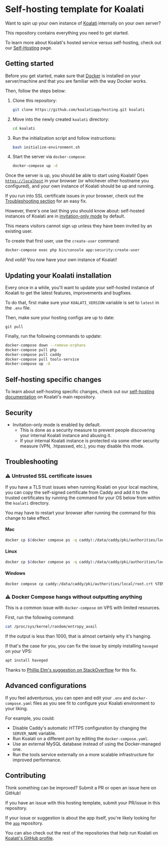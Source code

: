 # Self-hosting template for Koalati

Want to spin up your own instance of [Koalati](https://www.koalati.com) 
internally on your own server?

This repository contains everything you need to get started.

To learn more about Koalati's hosted service versus self-hosting, check out 
our [Self-Hosting](https://www.koalati.com/self-hosting) page.

## Getting started

Before you get started, make sure that [Docker](https://www.docker.com/) is 
installed  on your server/machine and that you are familiar with the way Docker 
works.

Then, follow the steps below:

1. Clone this repository:
   ```bash
   git clone https://github.com/koalatiapp/hosting.git koalati
   ```
2. Move into the newly created `koalati` directory:
   ```bash
   cd koalati
   ```
3. Run the initialization script and follow instructions:
   ```bash
   bash initialize-environment.sh
   ```
4. Start the server via `docker-compose`:
   ```bash
   docker-compose up -d
   ```

Once the server is up, you should be able to start using Koalati!
Open [`https://localhost`](https://localhost) in your browser (or whichever 
other hostname you configured), and your own instance of Koalati should be up
and running.

If you run into SSL certificate issues in your browser, check out the [Troubleshooting section](#troubleshooting)
for an easy fix.

However, there's one last thing you should know about: self-hosted instances of 
Koalati are in [invitation-only mode](https://github.com/koalatiapp/app/blob/master/docs/system/self-hosting.md#invitation-only-mode) 
by default. 

This means visitors cannot sign up unless they have been invited by an existing 
user.

To create that first user, use the `create-user` command:

```bash
docker-compose exec php bin/console app:security:create-user
```

And _voilà_! You now have your own instance of Koalati!


## Updating your Koalati installation

Every once in a while, you'll want to update your self-hosted instance of 
Koalati to get the latest features, improvements and bugfixes.

To do that, first make sure your `KOALATI_VERSION` variable is set to `latest`
in the `.env` file.

Then, make sure your hosting configs are up to date:
```
git pull
```

Finally, run the following commands to update:

```bash
docker-compose down --remove-orphans
docker-compose pull php
docker-compose pull caddy
docker-compose pull tools-service
docker-compose up -d
```

## Self-hosting specific changes

To learn about self-hosting specific changes, check out our [self-hosting documentation](https://github.com/koalatiapp/app/blob/master/docs/system/self-hosting.md#invitation-only-mode) 
on Koalati's main repository.

## Security

- Invitation-only mode is enabled by default.
  - This is done as a security measure to prevent people discovering your 
    internal Koalati instance and abusing it. 
  - If your internal Koalati instance is protected via some other security 
    measure (VPN, .htpasswd, etc.), you may disable this mode.

## Troubleshooting
### ⚠️ Untrusted SSL certificate issues

If you have a TLS trust issues when running Koalati on your local machine, you 
can copy the self-signed certificate from Caddy and add it to the trusted 
certificates by running the command for your OS below from within the `koalati`
directory. 

You may have to restart your browser after running the command for this change 
to take effect.

#### Mac
```bash
docker cp $(docker compose ps -q caddy):/data/caddy/pki/authorities/local/root.crt /tmp/root.crt && sudo security add-trusted-cert -d -r trustRoot -k /Library/Keychains/System.keychain /tmp/root.crt
```

#### Linux
```bash
docker cp $(docker compose ps -q caddy):/data/caddy/pki/authorities/local/root.crt /usr/local/share/ca-certificates/root.crt && sudo update-ca-certificates
```

#### Windows
```bash
docker compose cp caddy:/data/caddy/pki/authorities/local/root.crt %TEMP%/root.crt && certutil -addstore -f "ROOT" %TEMP%/root.crt
```

### ⚠️ Docker Compose hangs without outputting anything

This is a common issue with `docker-compose` on VPS with limited resources.

First, run the following command:

```bash
cat /proc/sys/kernel/random/entropy_avail
```

If the output is less than 1000, that is almost certainly why it's hanging. 

If that's the case for you, you can fix the issue by simply installing `haveged` on your VPS:

```bash
apt install haveged
```

Thanks to [Phillip Elm's suggestion on StackOverflow](https://stackoverflow.com/a/68172225/2327027)
for this fix.


## Advanced configurations

If you feel adventurous, you can open and edit your `.env` and `docker-compose.yaml` 
files as you see fit to configure your Koalati environment to your liking.

For example, you could:
- Disable Caddy's automatic HTTPS configuration by changing the `SERVER_NAME` variable.
- Run Koalati on a different port by editing the `docker-compose.yaml`.
- Use an external MySQL database instead of using the Docker-managed one.
- Run the tools service externally on a more scalable infrastructure for improved performance.


## Contributing

Think something can be improved? Submit a PR or open an issue here on GitHub!

If you have an issue with this hosting template, submit your PR/issue in this 
repository.

If your issue or suggestion is about the app itself, you're likely looking for 
the [`app`](https://github.com/koalatiapp/app) repository. 

You can also check  out the rest of the repositories that help run Koalati on 
[Koalati's GitHub profile](https://github.com/koalatiapp).
